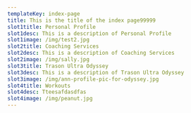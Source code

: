```yaml
---
templateKey: index-page
title: This is the title of the index page99999
slot1title: Personal Profile
slot1desc: This is a description of Personal Profile
slot1image: /img/test2.jpg
slot2title: Coaching Services
slot2desc: This is a description of Coaching Services
slot2image: /img/sally.jpg
slot3title: Trason Ultra Odyssey
slot3desc: This is a description of Trason Ultra Odyssey
slot3image: /img/ann-profile-pic-for-odyssey.jpg
slot4title: Workouts
slot4desc: Tteesafdasdfas
slot4image: /img/peanut.jpg
---
```


